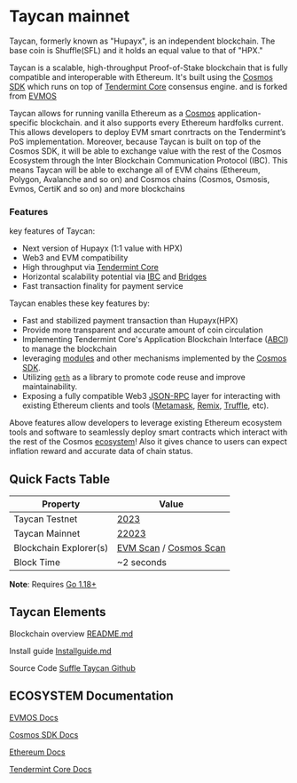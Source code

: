 # Taycan mainnet 
Taycan, formerly known as "Hupayx", is an independent blockchain. The base coin is Shuffle(SFL) and it holds an equal value to that of "HPX." 

Taycan is a scalable, high-throughput Proof-of-Stake blockchain that is fully compatible and
interoperable with Ethereum. It's built using the [Cosmos SDK](https://github.com/cosmos/cosmos-sdk/) which runs on top of [Tendermint Core](https://github.com/tendermint/tendermint) consensus engine. and is forked from [EVMOS](https://github.com/evmos/evmos/)

Taycan allows for running vanilla Ethereum as a [Cosmos](https://cosmos.network/)
application-specific blockchain. and it also supports every Ethereum hardfolks current. This allows developers to deploy EVM smart conrtracts on the Tendermint’s PoS implementation. 
Moreover, because Taycan is built on top of the Cosmos SDK, it will be able to exchange value with the rest of the Cosmos 
Ecosystem through the Inter Blockchain Communication Protocol (IBC). This means Taycan will be able to exchange all of EVM chains (Ethereum, Polygon, Avalanche and so on) and Cosmos chains (Cosmos, Osmosis, Evmos, CertiK and so on) and more blockchains

### Features

key features of Taycan:

* Next version of Hupayx (1:1 value with HPX)
* Web3 and EVM compatibility
* High throughput via [Tendermint Core](https://github.com/tendermint/tendermint)
* Horizontal scalability potential via [IBC](https://cosmos.network/ibc) and [Bridges](https://ethereum.org/en/bridges/)
* Fast transaction finality for payment service

Taycan enables these key features by:

* Fast and stabilized payment transaction than Hupayx(HPX)
* Provide more transparent and accurate amount of coin circulation
* Implementing Tendermint Core's Application Blockchain Interface ([ABCI](https://docs.tendermint.com/master/spec/abci/)) to manage the blockchain
* leveraging [modules](https://docs.cosmos.network/main/building-modules/intro.html) and other mechanisms implemented by the [Cosmos SDK](https://docs.cosmos.network/).
* Utilizing [`geth`](https://github.com/ethereum/go-ethereum) as a library to promote code reuse and improve maintainability.
* Exposing a fully compatible Web3 [JSON-RPC](./../../developers/json-rpc/server.md) layer for interacting with existing Ethereum clients and tools ([Metamask](https://github.com/evmos/evmos/tree/main/docs/users/wallets/metamask.md), [Remix](https://github.com/evmos/evmos/tree/main/docs/developers/tools/remix.md), [Truffle](https://github.com/evmos/evmos/tree/main/docs/developers/tools/truffle.md), etc).

Above features allow developers to leverage existing Ethereum ecosystem tools and
software to seamlessly deploy smart contracts which interact with the rest of the Cosmos
[ecosystem](https://cosmos.network/ecosystem)!
Also it gives chance to users can expect inflation reward and accurate data of chain status.

## Quick Facts Table

| Property                     | Value                                                |
|------------------------------|------------------------------------------------------|
 Taycan Testnet                | [2023](https://chainlist.org/chain/2023)        |
|Taycan Mainnet                | [22023](https://chainlist.org/chain/22023)                |
| Blockchain Explorer(s)       | [EVM Scan](https://taycan-evmscan.hupayx.io) / [Cosmos Scan](http://taycan-cosmoscan.hupayx.io/) |
| Block Time                   | ~2 seconds                                           |

**Note**: Requires [Go 1.18+](https://golang.org/dl/)

## Taycan Elements
Blockchain overview [README.md](https://github.com/hupayx-com/taycan-docs/README.md)

Install guide [Installguide.md](Installguide.md)

Source Code [Suffle Taycan Github](https://github.com/hupayx-com/evmos)


## ECOSYSTEM Documentation

[EVMOS Docs](https://docs.evmos.org/)

[Cosmos SDK Docs](https://docs.cosmos.network/)

[Ethereum Docs](https://ethereum.org/developers)

[Tendermint Core Docs](https://docs.tendermint.com/)

